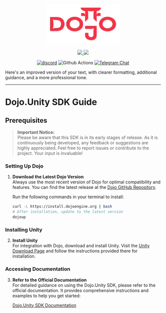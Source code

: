 <!-- markdownlint-disable -->
<div align="center">
  <img src=".github/dojo-mark-full-dark.svg" height="128">
</div>
<div align="center">
<br />
<!-- markdownlint-restore -->

<a href="https://twitter.com/dojostarknet">
<img src="https://img.shields.io/twitter/follow/dojostarknet?style=social"/>
</a>
<a href="https://github.com/dojoengine/dojo">
<img src="https://img.shields.io/github/stars/dojoengine/dojo?style=social"/>
</a>

[![discord](https://img.shields.io/badge/join-dojo-green?logo=discord&logoColor=white)](https://discord.gg/PwDa2mKhR4)
![Github Actions][gha-badge] [![Telegram Chat][tg-badge]][tg-url]

[gha-badge]: https://img.shields.io/github/actions/workflow/status/dojoengine/dojo/ci.yml?branch=main
[tg-badge]: https://img.shields.io/endpoint?color=neon&logo=telegram&label=chat&style=flat-square&url=https%3A%2F%2Ftg.sumanjay.workers.dev%2Fdojoengine
[tg-url]: https://t.me/dojoengine

</div>

Here's an improved version of your text, with clearer formatting, additional guidance, and a more professional tone.

---

# Dojo.Unity SDK Guide

## Prerequisites

> **Important Notice:**  
> Please be aware that this SDK is in its early stages of release. As it is continuously being developed, any feedback or suggestions are highly appreciated. Feel free to report issues or contribute to the project. Your input is invaluable!

### Setting Up Dojo

1. **Download the Latest Dojo Version**  
   Always use the most recent version of Dojo for optimal compatibility and features. You can find the latest release at the [Dojo GitHub Repository](https://github.com/dojoengine/dojo/releases).

   Run the following commands in your terminal to install:

   ```bash
   curl -L https://install.dojoengine.org | bash
   # After installation, update to the latest version
   dojoup
   ```

### Installing Unity

2. **Install Unity**  
   For integration with Dojo, download and install Unity. Visit the [Unity Download Page](https://unity.com/) and follow the instructions provided there for installation.

### Accessing Documentation

3. **Refer to the Official Documentation**  
   For detailed guidance on using the Dojo.Unity SDK, please refer to the official documentation. It provides comprehensive instructions and examples to help you get started:

   [Dojo.Unity SDK Documentation](https://book.dojoengine.org/client/sdk/unity.html)
